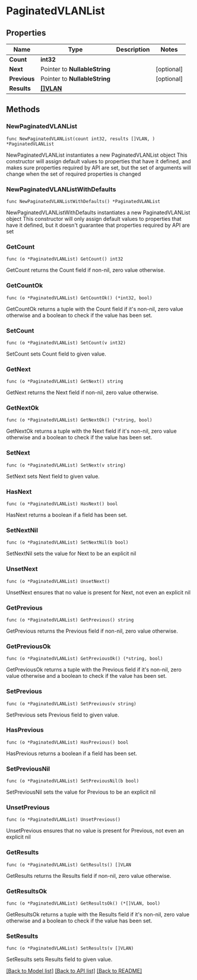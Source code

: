 # PaginatedVLANList

## Properties

Name | Type | Description | Notes
------------ | ------------- | ------------- | -------------
**Count** | **int32** |  | 
**Next** | Pointer to **NullableString** |  | [optional] 
**Previous** | Pointer to **NullableString** |  | [optional] 
**Results** | [**[]VLAN**](VLAN.md) |  | 

## Methods

### NewPaginatedVLANList

`func NewPaginatedVLANList(count int32, results []VLAN, ) *PaginatedVLANList`

NewPaginatedVLANList instantiates a new PaginatedVLANList object
This constructor will assign default values to properties that have it defined,
and makes sure properties required by API are set, but the set of arguments
will change when the set of required properties is changed

### NewPaginatedVLANListWithDefaults

`func NewPaginatedVLANListWithDefaults() *PaginatedVLANList`

NewPaginatedVLANListWithDefaults instantiates a new PaginatedVLANList object
This constructor will only assign default values to properties that have it defined,
but it doesn't guarantee that properties required by API are set

### GetCount

`func (o *PaginatedVLANList) GetCount() int32`

GetCount returns the Count field if non-nil, zero value otherwise.

### GetCountOk

`func (o *PaginatedVLANList) GetCountOk() (*int32, bool)`

GetCountOk returns a tuple with the Count field if it's non-nil, zero value otherwise
and a boolean to check if the value has been set.

### SetCount

`func (o *PaginatedVLANList) SetCount(v int32)`

SetCount sets Count field to given value.


### GetNext

`func (o *PaginatedVLANList) GetNext() string`

GetNext returns the Next field if non-nil, zero value otherwise.

### GetNextOk

`func (o *PaginatedVLANList) GetNextOk() (*string, bool)`

GetNextOk returns a tuple with the Next field if it's non-nil, zero value otherwise
and a boolean to check if the value has been set.

### SetNext

`func (o *PaginatedVLANList) SetNext(v string)`

SetNext sets Next field to given value.

### HasNext

`func (o *PaginatedVLANList) HasNext() bool`

HasNext returns a boolean if a field has been set.

### SetNextNil

`func (o *PaginatedVLANList) SetNextNil(b bool)`

 SetNextNil sets the value for Next to be an explicit nil

### UnsetNext
`func (o *PaginatedVLANList) UnsetNext()`

UnsetNext ensures that no value is present for Next, not even an explicit nil
### GetPrevious

`func (o *PaginatedVLANList) GetPrevious() string`

GetPrevious returns the Previous field if non-nil, zero value otherwise.

### GetPreviousOk

`func (o *PaginatedVLANList) GetPreviousOk() (*string, bool)`

GetPreviousOk returns a tuple with the Previous field if it's non-nil, zero value otherwise
and a boolean to check if the value has been set.

### SetPrevious

`func (o *PaginatedVLANList) SetPrevious(v string)`

SetPrevious sets Previous field to given value.

### HasPrevious

`func (o *PaginatedVLANList) HasPrevious() bool`

HasPrevious returns a boolean if a field has been set.

### SetPreviousNil

`func (o *PaginatedVLANList) SetPreviousNil(b bool)`

 SetPreviousNil sets the value for Previous to be an explicit nil

### UnsetPrevious
`func (o *PaginatedVLANList) UnsetPrevious()`

UnsetPrevious ensures that no value is present for Previous, not even an explicit nil
### GetResults

`func (o *PaginatedVLANList) GetResults() []VLAN`

GetResults returns the Results field if non-nil, zero value otherwise.

### GetResultsOk

`func (o *PaginatedVLANList) GetResultsOk() (*[]VLAN, bool)`

GetResultsOk returns a tuple with the Results field if it's non-nil, zero value otherwise
and a boolean to check if the value has been set.

### SetResults

`func (o *PaginatedVLANList) SetResults(v []VLAN)`

SetResults sets Results field to given value.



[[Back to Model list]](../README.md#documentation-for-models) [[Back to API list]](../README.md#documentation-for-api-endpoints) [[Back to README]](../README.md)


